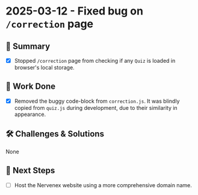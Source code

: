 # 2025-03-12 - Fixed bug on `/correction` page
## 🌟 Summary
- [x] Stopped `/correction` page from checking if any `Quiz` is loaded in browser's local storage.

## 🔨 Work Done
- [x] Removed the buggy code-block from `correction.js`. It was blindly copied from `quiz.js` during development, due to their similarity in appearance.

## 🛠 Challenges & Solutions
None

## 🚀 Next Steps
- [ ] Host the Nervenex website using a more comprehensive domain name.
